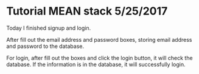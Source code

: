 
# Tutorial MEAN stack 5/25/2017

Today I finished signup and login.

After fill out the email address and password boxes, storing email address and password to the database.

For login, after fill out the boxes and click the login button, it will check the database.
If the information is in the database, it will successfully login.
